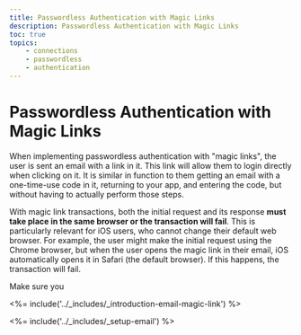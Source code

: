 ```yaml
---
title: Passwordless Authentication with Magic Links
description: Passwordless Authentication with Magic Links
toc: true
topics:
    - connections
    - passwordless
    - authentication
---
```

# Passwordless Authentication with Magic Links

When implementing passwordless authentication with "magic links", the user is sent an email with a link in it. This link will allow them to login directly when clicking on it. It is similar in function to them getting an email with a one-time-use code in it, returning to your app, and entering the code, but without having to actually perform those steps.

With magic link transactions, both the initial request and its response **must take place in the same browser or the transaction will fail**. This is particularly relevant for iOS users, who cannot change their default web browser. For example, the user might make the initial request using the Chrome browser, but when the user opens the magic link in their email, iOS automatically opens it in Safari (the default browser). If this happens, the transaction will fail.

Make sure you 

<%= include('../_includes/_introduction-email-magic-link') %>

<%= include('../_includes/_setup-email') %>
